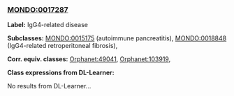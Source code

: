 
### [MONDO:0017287](http://purl.obolibrary.org/obo/MONDO_0017287)
**Label:** IgG4-related disease

**Subclasses:** [MONDO:0015175](http://purl.obolibrary.org/obo/MONDO_0015175) (autoimmune pancreatitis), [MONDO:0018848](http://purl.obolibrary.org/obo/MONDO_0018848) (IgG4-related retroperitoneal fibrosis), 

**Corr. equiv. classes:** [Orphanet:49041](http://www.orpha.net/ORDO/Orphanet_49041), [Orphanet:103919](http://www.orpha.net/ORDO/Orphanet_103919), 

**Class expressions from DL-Learner:**

No results from DL-Learner...



